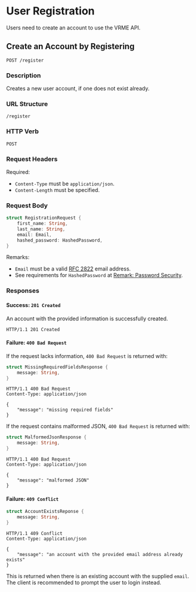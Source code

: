 # User Registration

Users need to create an account to use the VRME API.


## Create an Account by Registering

```
POST /register
```

### Description

Creates a new user account, if one does not exist already.

### URL Structure

```
/register
```

### HTTP Verb

```http
POST
```

### Request Headers

Required:

- `Content-Type` must be `application/json`.
- `Content-Length` must be specified.

### Request Body

```rust
struct RegistrationRequest {
	first_name: String,
	last_name: String,
	email: Email,
	hashed_password: HashedPassword,
}
```

Remarks:

- `Email` must be a valid [RFC 2822](https://tools.ietf.org/html/rfc2822)
  email address.
- See requirements for `HashedPassword` at
  [Remark: Password Security](./password.md).

### Responses 

#### Success: `201 Created`

An account with the provided information is successfully created.

```http
HTTP/1.1 201 Created
```

#### Failure: `400 Bad Request`

If the request lacks information, `400 Bad Request` is returned with:

```rust
struct MissingRequiredFieldsResponse {
	message: String,
}
```

```http
HTTP/1.1 400 Bad Request
Content-Type: application/json

{
	"message": "missing required fields"
}
```

If the request contains malformed JSON, `400 Bad Request` is returned with:

```rust
struct MalformedJsonResponse {
	message: String,
}
```

```http
HTTP/1.1 400 Bad Request
Content-Type: application/json

{
	"message": "malformed JSON"
}
```

#### Failure: `409 Conflict`

```rust
struct AccountExistsReponse {
	message: String,
}
```

```http
HTTP/1.1 409 Conflict
Content-Type: application/json

{
	"message": "an account with the provided email address already exists"
}
```

This is returned when there is an existing account with the supplied `email`.
The client is recommended to prompt the user to login instead.

